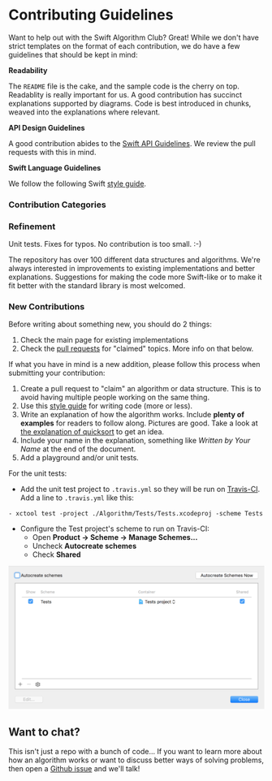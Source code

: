 # Contributing Guidelines

Want to help out with the Swift Algorithm Club? Great! While we don't have strict templates on the format of each contribution, we do have a few guidelines that should be kept in mind:

**Readability**

The `README` file is the cake, and the sample code is the cherry on top. Readablity is really important for us. A good contribution has succinct explanations supported by diagrams. Code is best introduced in chunks, weaved into the explanations where relevant. 

**API Design Guidelines**

A good contribution abides to the [Swift API Guidelines](https://swift.org/documentation/api-design-guidelines/). We review the pull requests with this in mind.

**Swift Language Guidelines**

We follow the following Swift [style guide](https://github.com/raywenderlich/swift-style-guide). 

### Contribution Categories

### Refinement

Unit tests. Fixes for typos. No contribution is too small. :-)

The repository has over 100 different data structures and algorithms. We're always interested in improvements to existing implementations and better explanations. Suggestions for making the code more Swift-like or to make it fit better with the standard library is most welcomed. 

### New Contributions

Before writing about something new, you should do 2 things:

1. Check the main page for existing implementations
2. Check the [pull requests](https://github.com/raywenderlich/swift-algorithm-club/pulls) for "claimed" topics. More info on that below. 

If what you have in mind is a new addition, please follow this process when submitting your contribution:

1. Create a pull request to "claim" an algorithm or data structure. This is to avoid having multiple people working on the same thing.
2. Use this [style guide](https://github.com/raywenderlich/swift-style-guide) for writing code (more or less).
3. Write an explanation of how the algorithm works. Include **plenty of examples** for readers to follow along. Pictures are good. Take a look at [the explanation of quicksort](Quicksort/) to get an idea.
4. Include your name in the explanation, something like *Written by Your Name* at the end of the document. 
5. Add a playground and/or unit tests.

For the unit tests:

- Add the unit test project to `.travis.yml` so they will be run on [Travis-CI](https://travis-ci.org/raywenderlich/swift-algorithm-club). Add a line to `.travis.yml` like this:

```
- xctool test -project ./Algorithm/Tests/Tests.xcodeproj -scheme Tests
```

- Configure the Test project's scheme to run on Travis-CI:
    - Open **Product -> Scheme -> Manage Schemes...**
    - Uncheck **Autocreate schemes**
    - Check **Shared**

![Screenshot of scheme settings](Images/scheme-settings-for-travis.png)

## Want to chat?

This isn't just a repo with a bunch of code... If you want to learn more about how an algorithm works or want to discuss better ways of solving problems, then open a [Github issue](https://github.com/raywenderlich/swift-algorithm-club/issues) and we'll talk!